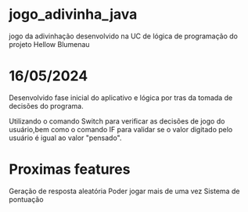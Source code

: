 # jogo_adivinha_java
jogo da adivinhação desenvolvido na UC de lógica de programação do projeto Hellow Blumenau


# 16/05/2024

Desenvolvido fase inicial do aplicativo e lógica por tras da tomada de decisões do programa.

Utilizando o comando Switch para verificar as decisões de jogo do usuário,bem como o comando IF para validar se o valor
digitado pelo usuário é igual ao valor "pensado".


# Proximas features

Geração de resposta aleatória
Poder jogar mais de uma vez
Sistema de pontuação